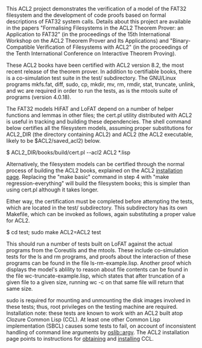 This ACL2 project demonstrates the verification of a model of the
FAT32 filesystem and the development of code proofs based on formal
descriptions of FAT32 system calls. Details about this project are
available in the papers "Formalising Filesystems in the ACL2 Theorem
Prover: an Application to FAT32" (in the proceedings of the 15th
International Workshop on the ACL2 Theorem Prover and Its
Applications) and "Binary-Compatible Verification of Filesystems with
ACL2" (in the proceedings of the Tenth International Conference on
Interactive Theorem Proving).

These ACL2 books have been certified with ACL2 version 8.2, the most
recent release of the theorem prover. In addition to certifiable
books, there is a co-simulation test suite in the test/
subdirectory. The GNU/Linux programs mkfs.fat, diff, sudo, cp, mkdir,
mv, rm, rmdir, stat, truncate, unlink, and wc are required in order to
run the tests, as is the mtools suite of programs (version 4.0.18).

The FAT32 models HiFAT and LoFAT depend on a number of helper
functions and lemmas in other files; the cert.pl utility distributed
with ACL2 is useful in tracking and building these dependencies. The
shell command below certifies all the filesystem models, assuming
proper substitutions for ACL2_DIR (the directory containing ACL2) and
ACL2 (the ACL2 executable, likely to be $ACL2/saved_acl2) below.

$ ACL2_DIR/books/build/cert.pl --acl2 ACL2 *.lisp

Alternatively, the filesystem models can be certified through the
normal process of building the ACL2 books, explained on the ACL2
[installation
page](http://www.cs.utexas.edu/users/moore/acl2/v8-2/HTML/installation/installation.html). Replacing
the "make basic" command in step 4 with "make regression-everything"
will build the filesystem books; this is simpler than using cert.pl
although it takes longer.

Either way, the certification must be completed before attempting the
tests, which are located in the test/ subdirectory. This subdirectory
has its own Makefile, which can be invoked as follows, again
substituting a proper value for ACL2.

$ cd test; sudo make ACL2=ACL2 test

This should run a number of tests built on LoFAT against the actual
programs from the Coreutils and the mtools. These include
co-simulation tests for the ls and rm programs, and proofs about the
interaction of these programs can be found in the file
ls-rm-example.lisp. Another proof which displays the model's ablility
to reason about file contents can be found in the file
wc-truncate-example.lisp, which states that after truncation of a
given file to a given size, running wc -c on that same file will
return that same size.

sudo is required for mounting and unmounting the disk images involved
in these tests; thus, root privileges on the testing machine are
required. Installation note: these tests are known to work with an ACL2 built atop
Clozure Common Lisp (CCL). At least one other Common Lisp
implementation (SBCL) causes some tests to fail, on account of
inconsistent handling of command line arguments by
[oslib::argv](http://www.cs.utexas.edu/users/moore/acl2/manuals/current/manual/?topic=OSLIB____ARGV). The
ACL2 installation page points to instructions for
[obtaining](http://www.cs.utexas.edu/users/moore/acl2/v8-1/HTML/installation/requirements.html#Obtaining-CCL)
and
[installing](http://www.cs.utexas.edu/users/moore/acl2/v8-1/HTML/installation/ccl.html)
CCL.